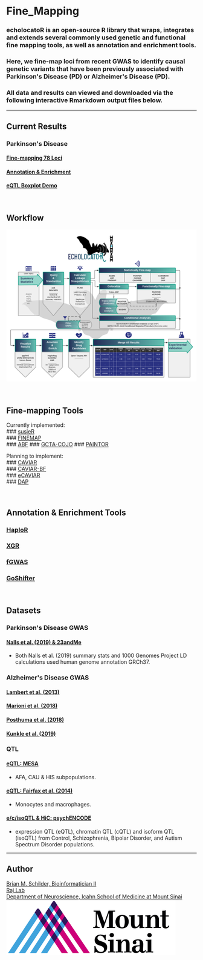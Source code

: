 # Fine_Mapping

### echolocatoR is an open-source R library that wraps, integrates and extends several commonly used genetic and functional fine mapping tools, as well as annotation and enrichment tools. 
### Here, we fine-map loci from recent GWAS to identify causal genetic variants that have been previously associated with Parkinson's Disease (PD) or Alzheimer's Disease (PD).  
### All data and results can viewed and downloaded via the following interactive Rmarkdown output files below.  


<hr>

## Current Results  
### Parkinson's Disease  
#### [Fine-mapping 78 Loci](https://rajlabmssm.github.io/Fine_Mapping/Fine_Mapping_PD.html)  
#### [Annotation & Enrichment](https://rajlabmssm.github.io/Fine_Mapping/Fine_Mapping.Enrichment.html)  
#### [eQTL Boxplot Demo](https://rajlabmssm.github.io/Fine_Mapping/eQTL_boxplots_demo.html)

<br>

## Workflow  

![echoFlow](./echolocatoR/images/echolocatoR_Flowchart.png)

<br>

## Fine-mapping Tools  

Currently implemented:  
	### [susieR](https://github.com/stephenslab/susieR)  
	### [FINEMAP](http://www.christianbenner.com)  
	### [ABF](https://cran.r-project.org/web/packages/coloc/vignettes/vignette.html)
	### [GCTA-COJO](https://cnsgenomics.com/software/gcta/#COJO)
	### [PAINTOR](https://github.com/gkichaev/PAINTOR_V3.0)  

Planning to implement:  
	### [CAVIAR](http://genetics.cs.ucla.edu/caviar/)  
	### [CAVIAR-BF](https://www.ncbi.nlm.nih.gov/pubmed/25948564)  
	### [eCAVIAR](http://genetics.cs.ucla.edu/caviar/)  
	### [DAP](https://github.com/xqwen/dap)  

<br>

## Annotation & Enrichment Tools  

### [HaploR](https://cran.r-project.org/web/packages/haploR/vignettes/haplor-vignette.html)  
### [XGR](http://xgr.r-forge.r-project.org)  
### [fGWAS](https://github.com/joepickrell/fgwas)  
### [GoShifter](https://github.com/immunogenomics/goshifter)  

<br>


## Datasets

### Parkinson's Disease GWAS  
#### [Nalls et al. (2019) & 23andMe](https://www.biorxiv.org/content/10.1101/388165v3)  
- Both Nalls et al. (2019) summary stats and 1000 Genomes Project LD calculations used human genome annotation GRCh37.

### Alzheimer's Disease GWAS

#### [Lambert et al. (2013)](https://www.nature.com/articles/ng.2802)
#### [Marioni et al. (2018)](https://www.nature.com/articles/s41398-018-0150-6)
#### [Posthuma et al. (2018)](https://www.nature.com/articles/s41588-018-0311-9)
#### [Kunkle et al. (2019)](https://www.nature.com/articles/s41588-019-0358-2)


### QTL

#### [eQTL: MESA](https://www.nhlbi.nih.gov/science/multi-ethnic-study-atherosclerosis-mesa)  
- AFA, CAU & HIS subpopulations.    

#### [eQTL: Fairfax et al. (2014)](https://science.sciencemag.org/content/343/6175/1246949)  
- Monocytes and macrophages.  

#### [e/c/isoQTL & HiC: psychENCODE](http://resource.psychencode.org)  
- expression QTL (eQTL), chromatin QTL (cQTL) and isoform QTL (isoQTL) from Control, Schizophrenia, Bipolar Disorder, and Autism Spectrum Disorder populations.  


<hr>

## Author

<a href="https://bschilder.github.io/BMSchilder/" target="_blank">Brian M. Schilder, Bioinformatician II</a>  
<a href="https://rajlab.org" target="_blank">Raj Lab</a>  
<a href="https://icahn.mssm.edu/about/departments/neuroscience" target="_blank">Department of Neuroscience, Icahn School of Medicine at Mount Sinai</a>  
![Sinai](./web/images/sinai.png)


